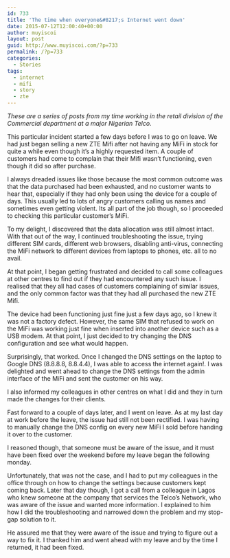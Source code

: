 ```yaml
---
id: 733
title: 'The time when everyone&#8217;s Internet went down'
date: 2015-07-12T12:00:40+00:00
author: muyiscoi
layout: post
guid: http://www.muyiscoi.com/?p=733
permalink: /?p=733
categories:
  - Stories
tags:
  - internet
  - mifi
  - story
  - zte
---
```

_These are a series of posts from my time working in the retail division of the Commercial department at a major Nigerian Telco._

This particular incident started a few days before I was to go on leave. We had just began selling a new ZTE Mifi after not having any MiFi in stock for quite a while even though it&#8217;s a highly requested item. A couple of customers had come to complain that their Mifi wasn&#8217;t functioning, even though it did so after purchase.

I always dreaded issues like those because the most common outcome was that the data purchased had been exhausted, and no customer wants to hear that, especially if they had only been using the device for a couple of days. This usually led to lots of angry customers calling us names and sometimes even getting violent. Its all part of the job though, so I proceeded to checking this particular customer&#8217;s MiFi.

To my delight, I discovered that the data allocation was still almost intact. With that out of the way, I continued troubleshooting the issue, trying different SIM cards, different web browsers, disabling anti-virus, connecting the MiFi network to different devices from laptops to phones, etc. all to no avail.

At that point, I began getting frustrated and decided to call some colleagues at other centres to find out if they had encountered any such issue. I realised that they all had cases of customers complaining of similar issues, and the only common factor was that they had all purchased the new ZTE Mifi.

The device had been functioning just fine just a few days ago, so I knew it was not a factory defect. However, the same SIM that refused to work on the MiFi was working just fine when inserted into another device such as a USB modem. At that point, I just decided to try changing the DNS configuration and see what would happen.

Surprisingly, that worked. Once I changed the DNS settings on the laptop to Google DNS (8.8.8.8, 8.8.4.4), I was able to access the internet again!. I was delighted and went ahead to change the DNS settings from the admin interface of the MiFi and sent the customer on his way.

I also informed my colleagues in other centres on what I did and they in turn made the changes for their clients.

Fast forward to a couple of days later, and I went on leave. As at my last day at work before the leave, the issue had still not been rectified. I was having to manually change the DNS config on every new MiFi I sold before handing it over to the customer.

I reasoned though, that someone must be aware of the issue, and it must have been fixed over the weekend before my leave began the following monday.

Unfortunately, that was not the case, and I had to put my colleagues in the office through on how to change the settings because customers kept coming back. Later that day though, I got a call from a colleague in Lagos who knew someone at the company that services the Telco&#8217;s Network, who was aware of the issue and wanted more information. I explained to him how I did the troubleshooting and narrowed down the problem and my stop-gap solution to it.

He assured me that they were aware of the issue and trying to figure out a way to fix it. I thanked him and went ahead with my leave and by the time I returned, it had been fixed.